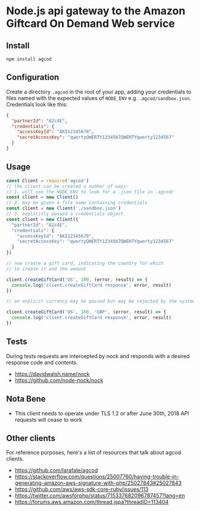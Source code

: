 Node.js api gateway to the Amazon Giftcard On Demand Web service
============

## Install
`npm install agcod`

## Configuration

Create a directory `.agcod` in the root of your app, adding your credentials to files named with the expected values of `NODE_ENV` e.g. `.agcod/sandbox.json`.  Credentials look like this:
```json
{
  "partnerId": "A2c4E",
  "credentials": {
    "accessKeyId": "AKI12345678",
    "secretAccessKey": "qwertyQWERTY1234567QWERTYqwerty1234567"
  }
}
```
## Usage
```javascript
const Client = require('agcod')
// the client can be created a number of ways:
// 1. will use the NODE_ENV to look for a .json file in .agcod/
const client = new Client() 
// 2. may be given a file name containing credentials
const client = new Client('./sandbox.json')
// 3. explicitly passed a credentials object
const client = new Client({
  "partnerId": "A2c4E",
  "credentials": {
    "accessKeyId": "AKI12345678",
    "secretAccessKey": "qwertyQWERTY1234567QWERTYqwerty1234567"
  }
})

// now create a gift card, indicating the country for which
// to create it and the amount

client.createGiftCard('US', 100, (error, result) => {
  console.log('client.createGiftCard response', error, result)
})

// an explicit currency may be passed but may be rejected by the system

client.createGiftCard('US', 100, 'GBP', (error, result) => {
  console.log('client.createGiftCard response', error, result)
})

```

## Tests
During tests requests are intercepted by nock and responds with a desired response code and contents.
- https://davidwalsh.name/nock
- https://github.com/node-nock/nock

## Nota Bene
- This client needs to operate under TLS 1.2 or after June 30th, 2018 API requests will cease to work

## Other clients
For reference purposes, here's a list of resources that talk about agcod clients.
- https://github.com/larafale/agcod
- https://stackoverflow.com/questions/25007760/having-trouble-in-generating-amazon-aws-signature-with-php/25027843#25027843
- https://github.com/aws/aws-sdk-core-ruby/issues/113
- https://twitter.com/awsforphp/status/715337682096787457?lang=en
- https://forums.aws.amazon.com/thread.jspa?threadID=113404
